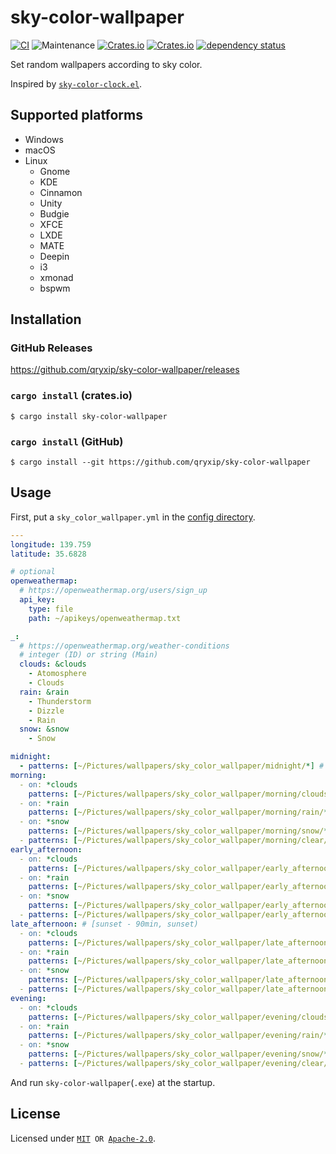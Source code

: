 # sky-color-wallpaper

[![CI](https://github.com/qryxip/sky-color-wallpaper/workflows/CI/badge.svg)](https://github.com/qryxip/sky-color-wallpaper/actions?workflow=CI)
![Maintenance](https://img.shields.io/maintenance/yes/2019)
[![Crates.io](https://img.shields.io/crates/v/sky-color-wallpaper)](https://crates.io/crates/sky-color-wallpaper)
[![Crates.io](https://img.shields.io/crates/l/sky-color-wallpaper)](https://crates.io/crates/sky-color-wallpaper)
[![dependency status](https://deps.rs/repo/github/qryxip/sky-color-wallpaper/status.svg)](https://deps.rs/repo/github/qryxip/sky-color-wallpaper)

Set random wallpapers according to sky color.

Inspired by [`sky-color-clock.el`](https://github.com/zk-phi/sky-color-clock).

## Supported platforms

- Windows
- macOS
- Linux
    - Gnome
    - KDE
    - Cinnamon
    - Unity
    - Budgie
    - XFCE
    - LXDE
    - MATE
    - Deepin
    - i3
    - xmonad
    - bspwm

## Installation

### GitHub Releases

<https://github.com/qryxip/sky-color-wallpaper/releases>

### `cargo install` (crates.io)

```
$ cargo install sky-color-wallpaper
```

### `cargo install` (GitHub)

```
$ cargo install --git https://github.com/qryxip/sky-color-wallpaper
```

## Usage

First, put a `sky_color_wallpaper.yml` in the [config directory](https://docs.rs/dirs/2/dirs/fn.config_dir.html).

```yaml
---
longitude: 139.759
latitude: 35.6828

# optional
openweathermap:
  # https://openweathermap.org/users/sign_up
  api_key:
    type: file
    path: ~/apikeys/openweathermap.txt

_:
  # https://openweathermap.org/weather-conditions
  # integer (ID) or string (Main)
  clouds: &clouds
    - Atomosphere
    - Clouds
  rain: &rain
    - Thunderstorm
    - Dizzle
    - Rain
  snow: &snow
    - Snow

midnight:
  - patterns: [~/Pictures/wallpapers/sky_color_wallpaper/midnight/*] # https://docs.rs/glob/0.3/glob/struct.Pattern.html
morning:
  - on: *clouds
    patterns: [~/Pictures/wallpapers/sky_color_wallpaper/morning/clouds/*]
  - on: *rain
    patterns: [~/Pictures/wallpapers/sky_color_wallpaper/morning/rain/*]
  - on: *snow
    patterns: [~/Pictures/wallpapers/sky_color_wallpaper/morning/snow/*]
  - patterns: [~/Pictures/wallpapers/sky_color_wallpaper/morning/clear/*]
early_afternoon:
  - on: *clouds
    patterns: [~/Pictures/wallpapers/sky_color_wallpaper/early_afternoon/clouds/*]
  - on: *rain
    patterns: [~/Pictures/wallpapers/sky_color_wallpaper/early_afternoon/rain/*]
  - on: *snow
    patterns: [~/Pictures/wallpapers/sky_color_wallpaper/early_afternoon/snow/*]
  - patterns: [~/Pictures/wallpapers/sky_color_wallpaper/early_afternoon/clear/*]
late_afternoon: # [sunset - 90min, sunset)
  - on: *clouds
    patterns: [~/Pictures/wallpapers/sky_color_wallpaper/late_afternoon/clouds/*]
  - on: *rain
    patterns: [~/Pictures/wallpapers/sky_color_wallpaper/late_afternoon/rain/*]
  - on: *snow
    patterns: [~/Pictures/wallpapers/sky_color_wallpaper/late_afternoon/snow/*]
  - patterns: [~/Pictures/wallpapers/sky_color_wallpaper/late_afternoon/clear/*]
evening:
  - on: *clouds
    patterns: [~/Pictures/wallpapers/sky_color_wallpaper/evening/clouds/*]
  - on: *rain
    patterns: [~/Pictures/wallpapers/sky_color_wallpaper/evening/rain/*]
  - on: *snow
    patterns: [~/Pictures/wallpapers/sky_color_wallpaper/evening/snow/*]
  - patterns: [~/Pictures/wallpapers/sky_color_wallpaper/evening/clear/*]
```

And run `sky-color-wallpaper`(`.exe`) at the startup.

## License

Licensed under <code>[MIT](https://opensource.org/licenses/MIT) OR [Apache-2.0](http://www.apache.org/licenses/LICENSE-2.0)</code>.
